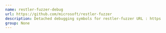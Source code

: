 ```yaml
---
name: restler-fuzzer-debug
url: https://github.com/microsoft/restler-fuzzer
description: Detached debugging symbols for restler-fuzzer URL : https://github.
group: None
---
```

